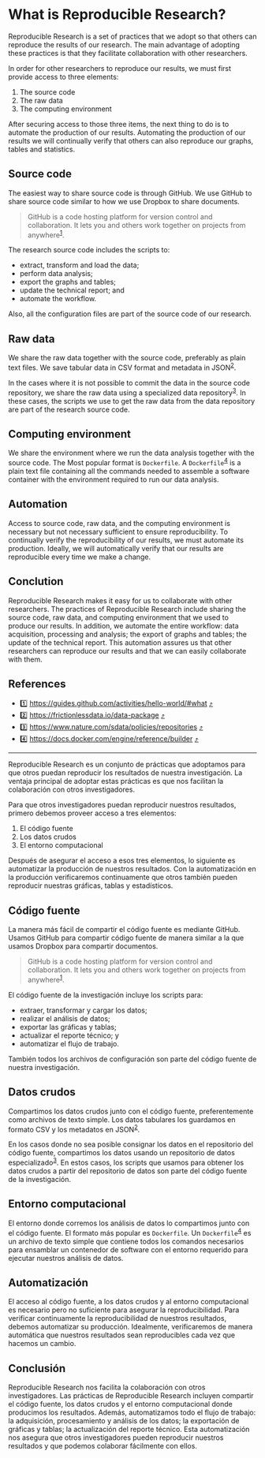# What is Reproducible Research?

Reproducible Research is a set of practices that we adopt so that others can reproduce the results
of our research. The main advantage of adopting these practices is that they facilitate
collaboration with other researchers.

In order for other researchers to reproduce our results, we must first provide access to three
elements:

1. The source code
1. The raw data
1. The computing environment

After securing access to those three items, the next thing to do is to automate the production of
our results. Automating the production of our results we will continually verify that others can
also reproduce our graphs, tables and statistics.

## Source code

The easiest way to share source code is through GitHub. We use GitHub to share source code similar
to how we use Dropbox to share documents.

> GitHub is a code hosting platform for version control and collaboration. It lets you and others
> work together on projects from anywhere<sup id = "1">[1](#github)</sup>.

The research source code includes the scripts to:

- extract, transform and load the data;
- perform data analysis;
- export the graphs and tables;
- update the technical report; and
- automate the workflow.

Also, all the configuration files are part of the source code of our research.

## Raw data

We share the raw data together with the source code, preferably as plain text files. We save tabular
data in CSV format and metadata in JSON<sup id = "2">[2](#datapackage)</sup>.

In the cases where it is not possible to commit the data in the source code repository, we share the
raw data using a specialized data repository<sup id = "3">[3](#data)</sup>. In these cases, the
scripts we use to get the raw data from the data repository are part of the research source code.

## Computing environment

We share the environment where we run the data analysis together with the source code. The Most
popular format is `Dockerfile`. A `Dockerfile`<sup id ="4">[4](#dockerfile)</sup> is a plain text
file containing all the commands needed to assemble a software container with the environment
required to run our data analysis.

## Automation

Access to source code, raw data, and the computing environment is necessary but not necessary
sufficient to ensure reproducibility. To continually verify the reproducibility of our results, we
must automate its production. Ideally, we will automatically verify that our results are
reproducible every time we make a change.

## Conclution

Reproducible Research makes it easy for us to collaborate with other researchers. The practices of
Reproducible Research include sharing the source code, raw data, and computing environment that we
used to produce our results. In addition, we automate the entire workflow: data acquisition,
processing and analysis; the export of graphs and tables; the update of the technical report. This
automation assures us that other researchers can reproduce our results and that we can easily
collaborate with them.

## References

- <a name="github">1️⃣</a> https://guides.github.com/activities/hello-world/#what [⤴️](#1)
- <a name="datapackage">2️⃣</a> https://frictionlessdata.io/data-package [⤴️](#2)
- <a name="datos">3️⃣</a> https://www.nature.com/sdata/policies/repositories [⤴️](#3)
- <a name="dockerfile">4️⃣</a> https://docs.docker.com/engine/reference/builder [⤴️](#4)

---

Reproducible Research es un conjunto de prácticas que adoptamos para que otros puedan reproducir los
resultados de nuestra investigación. La ventaja principal de adoptar estas prácticas es que nos
facilitan la colaboración con otros investigadores.

Para que otros investigadores puedan reproducir nuestros resultados, primero debemos proveer acceso
a tres elementos:

1. El código fuente
1. Los datos crudos
1. El entorno computacional

Después de asegurar el acceso a esos tres elementos, lo siguiente es automatizar la producción de
nuestros resultados. Con la automatización en la producción verificaremos continuamente que otros
también pueden reproducir nuestras gráficas, tablas y estadísticos.

## Código fuente

La manera más fácil de compartir el código fuente es mediante GitHub. Usamos GitHub para compartir
código fuente de manera similar a la que usamos Dropbox para compartir documentos.

> GitHub is a code hosting platform for version control and collaboration. It lets you and others
> work together on projects from anywhere<sup id="1">[1](#github)</sup>.

El código fuente de la investigación incluye los scripts para:

- extraer, transformar y cargar los datos;
- realizar el análisis de datos;
- exportar las gráficas y tablas;
- actualizar el reporte técnico; y
- automatizar el flujo de trabajo.

También todos los archivos de configuración son parte del código fuente de nuestra investigación.

## Datos crudos

Compartimos los datos crudos junto con el código fuente, preferentemente como archivos de texto
simple. Los datos tabulares los guardamos en formato CSV y los metadatos en JSON<sup
id="2">[2](#datapackage)</sup>.

En los casos donde no sea posible consignar los datos en el repositorio del código fuente,
compartimos los datos usando un repositorio de datos especializado<sup id="3">[3](#datos)</sup>. En
estos casos, los scripts que usamos para obtener los datos crudos a partir del repositorio de datos
son parte del código fuente de la investigación.

## Entorno computacional

El entorno donde corremos los análisis de datos lo compartimos junto con el código fuente. El
formato más popular es `Dockerfile`. Un `Dockerfile`<sup id="4">[4](#dockerfile)</sup> es un archivo
de texto simple que contiene todos los comandos necesarios para ensamblar un contenedor de software
con el entorno requerido para ejecutar nuestros análisis de datos.

## Automatización

El acceso al código fuente, a los datos crudos y al entorno computacional es necesario pero no
suficiente para asegurar la reproducibilidad. Para verificar continuamente la reproducibilidad de
nuestros resultados, debemos automatizar su producción. Idealmente, verificaremos de manera
automática que nuestros resultados sean reproducibles cada vez que hacemos un cambio.

## Conclusión

Reproducible Research nos facilita la colaboración con otros investigadores. Las prácticas de
Reproducible Research incluyen compartir el código fuente, los datos crudos y el entorno
computacional donde producimos los resultados. Además, automatizamos todo el flujo de trabajo: la
adquisición, procesamiento y análisis de los datos; la exportación de gráficas y tablas; la
actualización del reporte técnico. Esta automatización nos asegura que otros investigadores pueden
reproducir nuestros resultados y que podemos colaborar fácilmente con ellos.
